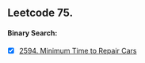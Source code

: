 ## Leetcode 75.




#### Binary Search:  
- [x] [2594. Minimum Time to Repair Cars](https://leetcode.com/problems/minimum-time-to-repair-cars?envType=daily-question&envId=2025-03-16) 

